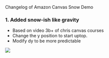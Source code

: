 Changelog of Amazon Canvas Snow Demo

### 1. Added snow-ish like gravity

- Based on video 3b+ of chris canvas courses
- Change the y position to start uptop.
- Modify dy to be more predictable

![](https://i.imgur.com/bvDIAGB.gif)
